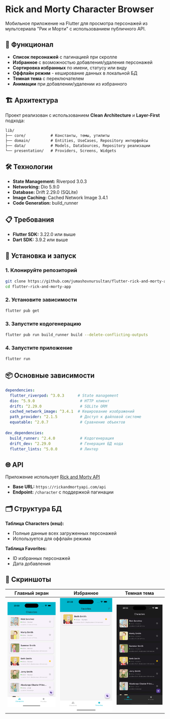 # Rick and Morty Character Browser

Мобильное приложение на Flutter для просмотра персонажей из мультсериала "Рик и Морти" с использованием публичного API.

## 🎯 Функционал

- **Список персонажей** с пагинацией при скролле
- **Избранное** с возможностью добавления/удаления персонажей
- **Сортировка избранных** по имени, статусу или виду
- **Оффлайн режим** - кеширование данных в локальной БД
- **Темная тема** с переключателем
- **Анимации** при добавлении/удалении из избранного

## 🏗️ Архитектура

Проект реализован с использованием **Clean Architecture** и **Layer-First** подхода:
```
lib/
├── core/           # Константы, темы, утилиты
├── domain/         # Entities, UseCases, Repository интерфейсы
├── data/           # Models, DataSources, Repository реализации
└── presentation/   # Providers, Screens, Widgets
```

## 🛠️ Технологии

- **State Management:** Riverpod 3.0.3
- **Networking:** Dio 5.9.0
- **Database:** Drift 2.29.0 (SQLite)
- **Image Caching:** Cached Network Image 3.4.1
- **Code Generation:** build_runner

## 📋 Требования

- **Flutter SDK:** 3.22.0 или выше
- **Dart SDK:** 3.9.2 или выше

## 🚀 Установка и запуск

### 1. Клонируйте репозиторий
```bash
git clone https://github.com/jumashovnursultan/flutter-rick-and-morty-app
cd flutter-rick-and-morty-app
```

### 2. Установите зависимости
```bash
flutter pub get
```

### 3. Запустите кодогенерацию
```bash
flutter pub run build_runner build --delete-conflicting-outputs
```

### 4. Запустите приложение
```bash
flutter run
```

## 📦 Основные зависимости
```yaml
dependencies:
  flutter_riverpod: ^3.0.3      # State management
  dio: ^5.9.0                    # HTTP клиент
  drift: ^2.29.0                 # SQLite ORM
  cached_network_image: ^3.4.1  # Кеширование изображений
  path_provider: ^2.1.5          # Доступ к файловой системе
  equatable: ^2.0.7              # Сравнение объектов

dev_dependencies:
  build_runner: ^2.4.0           # Кодогенерация
  drift_dev: ^2.29.0             # Генерация БД кода
  flutter_lints: ^5.0.0          # Линтер
```

## 🌐 API

Приложение использует [Rick and Morty API](https://rickandmortyapi.com/documentation)

- **Base URL:** `https://rickandmortyapi.com/api`
- **Endpoint:** `/character` с поддержкой пагинации

## 🗂️ Структура БД

**Таблица Characters (кеш):**
- Полные данные всех загруженных персонажей
- Используется для оффлайн режима

**Таблица Favorites:**
- ID избранных персонажей
- Дата добавления


## 📱 Скриншоты

| Главный экран | Избранное | Темная тема |
|---------------|------------|--------------|
| ![Главный экран](assets/screenshots/home.png) | ![Избранное](assets/screenshots/favorites.png) | ![Темная тема](assets/screenshots/dark_mode.png) |